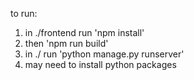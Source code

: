 to run:

1. in ./frontend run 'npm install'
2. then 'npm run build'
3. in ./ run 'python manage.py runserver'
4. may need to install python packages
